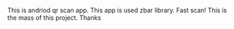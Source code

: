 This is andriod qr scan app.
This app is used zbar library.
Fast scan!
This is the mass of this project.
Thanks
